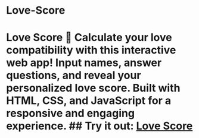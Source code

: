 # Love-Score
# Love Score  💖 Calculate your love compatibility with this interactive web app! Input names, answer questions, and reveal your personalized love score. Built with HTML, CSS, and JavaScript for a responsive and engaging experience.  ## Try it out: [Love Score](#)
